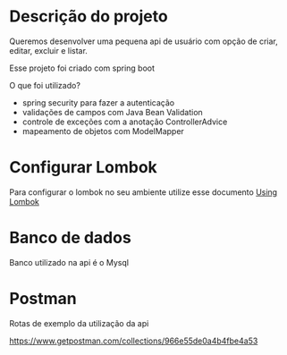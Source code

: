 # Descrição do projeto
Queremos desenvolver uma pequena api de usuário com opção de criar, editar, excluir e listar.

Esse projeto foi criado com spring boot

O que foi utilizado?

- spring security para fazer a autenticação
- validações de campos com Java Bean Validation
- controle de exceções com a anotação ControllerAdvice
- mapeamento de objetos com ModelMapper

# Configurar Lombok

Para configurar o lombok no seu ambiente utilize esse documento [Using Lombok](https://projectlombok.org/setup/overview)

# Banco de dados

Banco utilizado na api é o Mysql

# Postman

Rotas de exemplo da utilização da api

https://www.getpostman.com/collections/966e55de0a4b4fbe4a53
